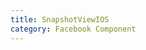 ```yaml
---
title: SnapshotViewIOS
category: Facebook Component
---
```

<!-- Generated by documentation.js. Update this documentation by updating the source code. -->
